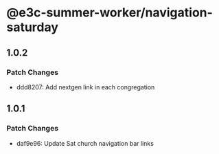 # @e3c-summer-worker/navigation-saturday

## 1.0.2

### Patch Changes

- ddd8207: Add nextgen link in each congregation

## 1.0.1

### Patch Changes

- daf9e96: Update Sat church navigation bar links

